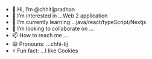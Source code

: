 - 👋 Hi, I’m @chhitijpradhan
- 👀 I’m interested in ...Web 2 application
- 🌱 I’m currently learning ...java/react/typeScript/Nextjs
- 💞️ I’m looking to collaborate on ...
- 📫 How to reach me ...
- 😄 Pronouns: ...chhi-tij
- ⚡ Fun fact: ...I like Cookies

<!---
chhitijpradhan/chhitijpradhan is a ✨ special ✨ repository because its `README.md` (this file) appears on your GitHub profile.
You can click the Preview link to take a look at your changes.
--->
